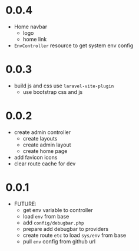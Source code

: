 # 0.0.4

- Home navbar
  - logo
  - home link
- `EnvController` resource to get system env config

# 0.0.3

- build js and css use `laravel-vite-plugin`
  - use bootstrap css and js

# 0.0.2

- create admin controller
  - create layouts
  - create admin layout
  - create home page
- add favicon icons
- clear route cache for dev

# 0.0.1

- FUTURE:
  - get env variable to controller
  - load `env` from base
  - add `config/debugbar.php`
  - prepare add debugbar to providers
  - create route `etc` to load `sys/env` from base
  - pull `env` config from github url
